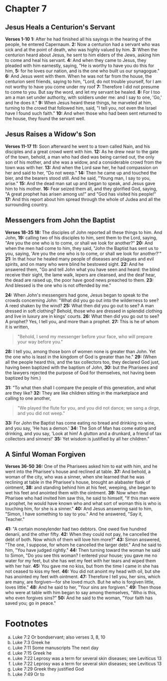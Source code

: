 # Chapter 7
## Jesus Heals a Centurion's Servant
**Verses 1-10**
**1:** After he had finished all his sayings in the hearing of the people, he entered Capernaum.
**2:** Now a centurion had a servant who was sick and at the point of death, who was highly valued by him.
**3:** When the centurion heard about Jesus, he sent to him elders of the Jews, asking him to come and heal his servant.
**4:** And when they came to Jesus, they pleaded with him earnestly, saying, "He is worthy to have you do this for him,
**5:** for he loves our nation, and is the one who built us our synagogue."
**6:** And Jesus went with them. When he was not far from the house, the centurion sent friends, saying to him, "Lord, do not trouble yourself, for I am not worthy to have you come under my roof
**7:** Therefore I did not presume to come to you. But say the word, and let my servant be healed.
**8:** For I too am a man set under authority, with soldiers under me: and I say to one, 'Go,' and he does it."
**9:** When Jesus heard these things, he marveled at him, turning to the crowd that followed him, said, "I tell you, not even the Israel have I found such faith."
**10:** And when those who had been sent returned to the house, they found the servant well.

## Jesus Raises a Widow's Son
**Verses 11-17**
**11:** Soon afterward he went to a town called Nain, and his disciples and a great crowd went with him.
**12:** As he drew near to the gate of the town, behold, a man who had died was being carried out, the only son of his mother, and she was a widow, and a considerable crowd from the town was with her.
**13:** And when the Lord saw her, he had compassion on her and said to her, "Do not weep."
**14:** Then he came up and touched the bier, and the bearers stood still. And he said, "Young man, I say to you, arise."
**15:** And the dead man sat up and began to speak, and Jesus gave him to his mother.
**16:** Fear seized them all, and they glorified God, saying, "A great prophet has arisen among us!" and "God has visited his people!"
**17:** And this report about him spread through the whole of Judea and all the surrounding country.

## Messengers from John the Baptist
**Verses 18-35**
**18:** The disciples of John reported all these things to him. And John,
**19:** calling two of his disciples to him, sent them to the Lord, saying, "Are you the one who is to come, or shall we look for another?"
**20:** And when the men had come to him, they said, "John the Baptist has sent us to you, saying, 'Are you the one who is to come, or shall we look for another?'"
**21:** In that hour he healed many people of diseases and plagues and evil spirits, and on many who were blind he bestowed sight.
**22:** And he answered them, "Go and tell John what you have seen and heard: the blind receive their sight, the lame walk, lepers are cleansed, and the deaf hear, the dead are raised up, the poor have good news preached to them.
**23:** And blessed is the one who is not offended by me."

**24:** When John's messengers had gone, Jesus began to speak to the crowds concerning John: "What did you go out into the wilderness to see? A reed shaken by the wind?
**25:** What then did you go out to see? A man dressed in soft clothing? Behold, those who are dressed in splendid clothing and live in luxury are in kings' courts.
**26:** What then did you go out to see? A prophet? Yes, I tell you, and more than a prophet.
**27:** This is he of whom it is written,
> "Behold, I send my messenger before your face, who will prepare your way before you."

**28:** I tell you, among those born of women none is greater than John. Yet the one who is least in the kingdom of God is greater than he."
**29:** (When all the people heard this, and the tax collectors too, they declared God just, having been baptized with the baptism of John,
**30:** but the Pharisees and the lawyers rejected the purpose of God for themselves, not having been baptized by him.)

**31:** "To what then shall I compare the people of this generation, and what are they like?
**32:** They are like children sitting in the marketplace and calling to one another,

> "We played the flute for you, and you did not dance; we sang a dirge, and you did not weep."

**33:** For John the Baptist has come eating no bread and drinking no wine, and you say, 'He has a demon.'
**34:** The Son of Man has come eating and drinking, and you say, 'Look at him! A glutton and a drunkard, a friend of tax collectors and sinners!'
**35:** Yet wisdom is justified by all her children."

## A Sinful Woman Forgiven
**Verses 36-50**
**36:** One of the Pharisees asked him to eat with him, and he went into the Pharisee's house and reclined at table.
**37:** And behold, a woman of the city, who was a sinner, when she learned that he was reclining at table in the Pharisee's house, brought an alabaster flask of ointment,
**38:** and standing behind him at his feet, weeping, she began to wet his feet and anointed them with the ointment.
**39:** Now when the Pharisee who had invited him saw this, he said to himself, "If this man were a prophet, he would have known who and what sort of woman this is who is touching him, for she is a sinner."
**40:** And Jesus answering said to him, "Simon, I have something to say to you." And he answered, "Say it, Teacher."

**41:** "A certain moneylender had two debtors. One owed five hundred denarii, and the other fifty.
**42:** When they could not pay, he cancelled the debt of both. Now which of them will love him more?"
**43:** Simon answered, "The one, I suppose, for whom he cancelled the larger debt." And he said to him, "You have judged rightly."
**44:** Then turning toward the woman he said to Simon, "Do you see this woman? I entered your house; you gave me no water for my feet, but she has wet my feet with her tears and wiped them with her hair.
**45:** You gave me no kiss, but from the time I came in she has not ceased to kiss my feet.
**46:** You did not anoint my head with oil, but she has anointed my feet with ointment.
**47:** Therefore I tell you, her sins, which are many, are forgiven—for she loved much. But he who is forgiven little, loves little."
**48:** And he said to her, "Your sins are forgiven."
**49:** Then those who were at table with him began to say among themselves, "Who is this, who even forgives sins?"
**50:** And he said to the woman, "Your faith has saved you; go in peace."

# Footnotes
<ol type='a'>
	<li>Luke 7:2 Or bondservant; also verses 3, 8, 10</li>
	<li>Luke 7:3 Greek he</li>
	<li>Luke 7:11 Some manuscripts The next day</li>
	<li>Luke 7:15 Greek he</li>
	<li>Luke 7:22 Leprosy was a term for several skin diseases; see Leviticus 13</li>
	<li>Luke 7:22 Leprosy was a term for several skin diseases; see Leviticus 13</li>
	<li>Luke 7:29 Greek they justified God</li>
	<li>Luke 7:49 Or to</li>
</ol>